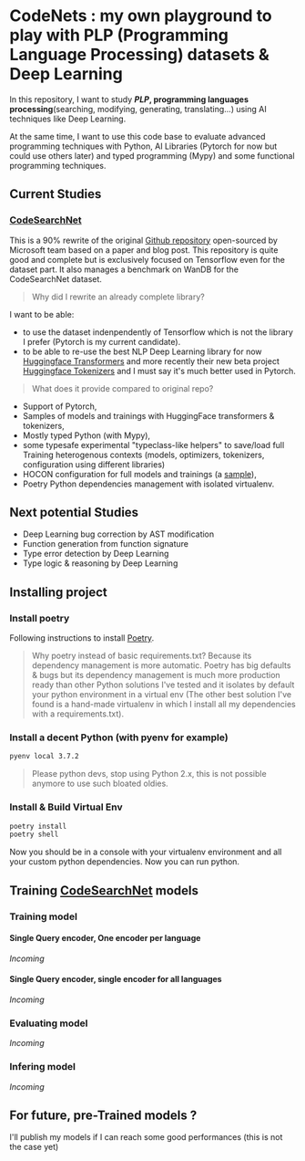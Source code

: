 # CodeNets : my own playground to play with PLP (Programming Language Processing) datasets & Deep Learning

In this repository, I want to study **_PLP_, programming languages processing**(searching, modifying, generating, translating...) using AI techniques like Deep Learning.

At the same time, I want to use this code base to evaluate advanced programming techniques with Python, AI Libraries (Pytorch for now but could use others later) and typed programming (Mypy) and some functional programming techniques.

## Current Studies

### [CodeSearchNet](https://github.com/github/CodeSearchNet)

This is a 90% rewrite of the original [Github repository](https://github.com/github/CodeSearchNet) open-sourced by Microsoft team based on a paper and blog post. This repository is quite good and complete but is exclusively focused on Tensorflow even for the dataset part. It also manages a benchmark on WanDB for the CodeSearchNet dataset.

> Why did I rewrite an already complete library?

I want to be able:

- to use the dataset indenpendently of Tensorflow which is not the library I prefer (Pytorch is my current candidate).
- to be able to re-use the best NLP Deep Learning library for now [Huggingface Transformers](https://github.com/huggingface/transformers) and more recently their new beta project [Huggingface Tokenizers](https://github.com/huggingface/tokenizers) and I must say it's much better used in Pytorch.

> What does it provide compared to original repo?

- Support of Pytorch,
- Samples of models and trainings with HuggingFace transformers & tokenizers,
- Mostly typed Python (with Mypy),
- some typesafe experimental "typeclass-like helpers" to save/load full Training heterogenous contexts (models, optimizers, tokenizers, configuration using different libraries)
- HOCON configuration for full models and trainings (a [sample](./conf/default.conf)),
- Poetry Python dependencies management with isolated virtualenv.



## Next potential Studies

- Deep Learning bug correction by AST modification
- Function generation from function signature
- Type error detection by Deep Learning
- Type logic & reasoning by Deep Learning


## Installing project

### Install poetry

Following instructions to install [Poetry](https://python-poetry.org/docs/).

>Why poetry instead of basic requirements.txt?
>Because its dependency management is more automatic. Poetry has big defaults & bugs but its dependency management is much more production ready than other Python solutions I've tested and it isolates by default your python environment in a virtual env (The other best solution I've found is a hand-made virtualenv in which I install all my dependencies with a requirements.txt).

### Install a decent Python (with pyenv for example)

```sh
pyenv local 3.7.2
```

> Please python devs, stop using Python 2.x, this is not possible anymore to use such bloated oldies.

### Install & Build Virtual Env

```sh
poetry install
poetry shell
```

Now you should be in a console with your virtualenv environment and all your custom python dependencies. Now you can run python.

## Training [CodeSearchNet](https://github.com/github/CodeSearchNet) models

### Training model

#### Single Query encoder, One encoder per language

_Incoming_

#### Single Query encoder, single encoder for all languages

_Incoming_

### Evaluating model

_Incoming_

### Infering model

_Incoming_

## For future, pre-Trained models ?

I'll publish my models if I can reach some good performances (this is not the case yet)
